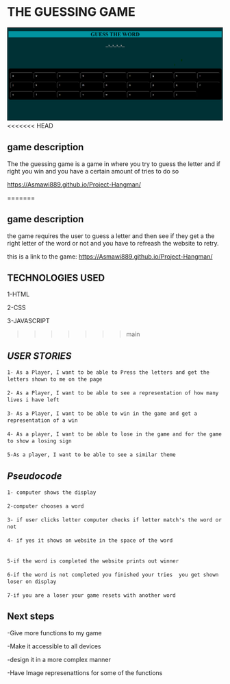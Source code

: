 # __THE GUESSING GAME__
![alt text](image.png)
<<<<<<< HEAD
## game description
The the guessing game is a game in where you try to guess the letter and if right you win and you have a certain amount of tries to do so 

https://Asmawi889.github.io/Project-Hangman/

=======

## game description 
the game requires the user to guess a letter and then see if they get a the right letter of the word or not and you have to refreash the website to retry.

this is a link to the game:
https://Asmawi889.github.io/Project-Hangman/



## TECHNOLOGIES USED 
1-HTML 

2-CSS

3-JAVASCRIPT

>>>>>>> main
## _USER STORIES_
	1- As a Player, I want to be able to Press the letters and get the letters shown to me on the page

	2- As a Player, I want to be able to see a representation of how many lives i have left

	3- As a Player, I want to be able to win in the game and get a representation of a win	

	4- As a player, I want to be able to lose in the game and for the game to show a losing sign

	5-As a player, I want to be able to see a similar theme 




## _Pseudocode_
	1- computer shows the display 

	2-computer chooses a word 

	3- if user clicks letter computer checks if letter match's the word or not 

	4- if yes it shows on website in the space of the word

	
	5-if the word is completed the website prints out winner

	6-if the word is not completed you finished your tries  you get shown loser on display

	7-if you are a loser your game resets with another word

## Next steps
-Give more functions to my game

-Make it accessible to all devices 

-design it in a more complex manner 

-Have Image represenattions for some of the functions 